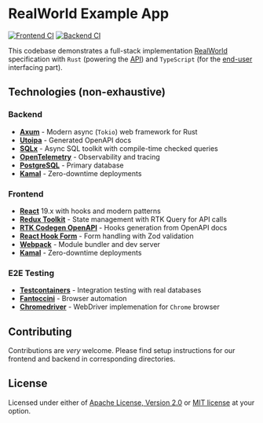 # RealWorld Example App

[![Frontend CI](https://github.com/rustworthy/realworld-axum-react/actions/workflows/frontend.yaml/badge.svg)](https://github.com/rustworthy/realworld-axum-react/actions/workflows/frontend.yaml)
[![Backend CI](https://github.com/rustworthy/realworld-axum-react/actions/workflows/backend.yaml/badge.svg)](https://github.com/rustworthy/realworld-axum-react/actions/workflows/backend.yaml)

This codebase demonstrates a full-stack implementation [RealWorld] specification
with `Rust` (powering the [API]) and `TypeScript` (for the [end-user]
interfacing part).

## Technologies (non-exhaustive)

### Backend

- **[Axum]** - Modern async (`Tokio`) web framework for Rust
- **[Utoipa]** - Generated OpenAPI docs
- **[SQLx]** - Async SQL toolkit with compile-time checked queries
- **[OpenTelemetry]** - Observability and tracing
- **[PostgreSQL]** - Primary database
- **[Kamal]** - Zero-downtime deployments

### Frontend

- **[React]** 19.x with hooks and modern patterns
- **[Redux Toolkit]** - State management with RTK Query for API calls
- **[RTK Codegen OpenAPI]** - Hooks generation from OpenAPI docs
- **[React Hook Form]** - Form handling with Zod validation
- **[Webpack]** - Module bundler and dev server
- **[Kamal]** - Zero-downtime deployments

### E2E Testing

- **[Testcontainers]** - Integration testing with real databases
- **[Fantoccini]** - Browser automation
- **[Chromedriver]** - WebDriver implemenation for `Chrome` browser

## Contributing

Contributions are _very_ welcome. Please find setup instructions for our frontend
and backend in corresponding directories.

## License

Licensed under either of [Apache License, Version 2.0][apache] or [MIT license][mit] at your option.

<!-- Links -->
[API]: https://api.realworld-axum-react.org/
[end-user]: https://app.realworld-axum-react.org/
[RealWorld]: https://github.com/gothinkster/realworld
[Axum]: https://github.com/tokio-rs/axum
[Utoipa]: https://github.com/juhaku/utoipa
[PostgreSQL]: https://www.postgresql.org/
[SQLx]: https://github.com/launchbadge/sqlx
[OpenTelemetry]: https://opentelemetry.io/
[Kamal]: https://kamal-deploy.org/
[React]: https://reactjs.org/
[Redux Toolkit]: https://redux-toolkit.js.org/
[RTK Codegen OpenAPI]: https://redux-toolkit.js.org/rtk-query/usage/code-generation
[React Hook Form]: https://react-hook-form.com/
[Webpack]: https://webpack.js.org/
[Testcontainers]: https://testcontainers.com/
[Fantoccini]: https://github.com/jonhoo/fantoccini
[Chromedriver]: https://developer.chrome.com/docs/chromedriver/downloads
[apache]: https://www.apache.org/licenses/LICENSE-2.0
[mit]: https://opensource.org/licenses/MIT
